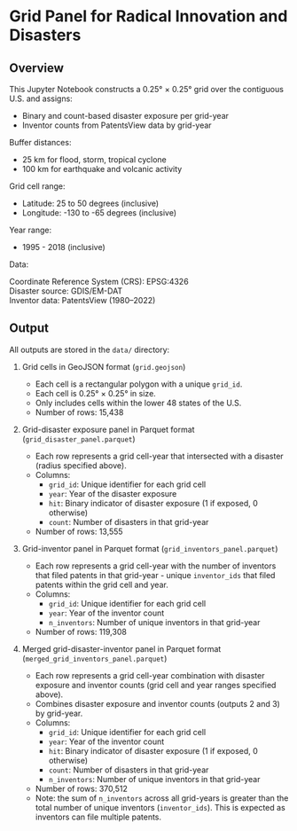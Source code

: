 # Grid Panel for Radical Innovation and Disasters

## Overview

This Jupyter Notebook constructs a 0.25° × 0.25° grid over the contiguous U.S. and assigns:

- Binary and count-based disaster exposure per grid-year
- Inventor counts from PatentsView data by grid-year

Buffer distances:

- 25 km for flood, storm, tropical cyclone
- 100 km for earthquake and volcanic activity

Grid cell range:

- Latitude: 25 to 50 degrees (inclusive)
- Longitude: -130 to -65 degrees (inclusive)

Year range:

- 1995 - 2018 (inclusive)

Data:

Coordinate Reference System (CRS): EPSG:4326  
Disaster source: GDIS/EM-DAT  
Inventor data: PatentsView (1980–2022)

## Output

All outputs are stored in the `data/` directory:

1. Grid cells in GeoJSON format (`grid.geojson`)
    - Each cell is a rectangular polygon with a unique `grid_id`.
    - Each cell is 0.25° × 0.25° in size.
    - Only includes cells within the lower 48 states of the U.S.
    - Number of rows: 15,438

2. Grid-disaster exposure panel in Parquet format (`grid_disaster_panel.parquet`)
    - Each row represents a grid cell-year that intersected with a disaster (radius specified above).
    - Columns:
        - `grid_id`: Unique identifier for each grid cell
        - `year`: Year of the disaster exposure
        - `hit`: Binary indicator of disaster exposure (1 if exposed, 0 otherwise)
        - `count`: Number of disasters in that grid-year
    - Number of rows: 13,555

3. Grid-inventor panel in Parquet format (`grid_inventors_panel.parquet`)
    - Each row represents a grid cell-year with the number of inventors that filed patents in that grid-year - unique `inventor_ids` that filed patents within the grid cell and year.
    - Columns:
        - `grid_id`: Unique identifier for each grid cell
        - `year`: Year of the inventor count
        - `n_inventors`: Number of unique inventors in that grid-year
    - Number of rows: 119,308

4. Merged grid-disaster-inventor panel in Parquet format (`merged_grid_inventors_panel.parquet`)
    - Each row represents a grid cell-year combination with disaster exposure and inventor counts (grid cell and year ranges specified above).
    - Combines disaster exposure and inventor counts (outputs 2 and 3) by grid-year.
    - Columns:
        - `grid_id`: Unique identifier for each grid cell
        - `year`: Year of the inventor count
        - `hit`: Binary indicator of disaster exposure (1 if exposed, 0 otherwise)
        - `count`: Number of disasters in that grid-year
        - `n_inventors`: Number of unique inventors in that grid-year
    - Number of rows: 370,512
    - Note: the sum of `n_inventors` across all grid-years is greater than the total number of unique inventors (`inventor_ids`). This is expected as inventors can file multiple patents.